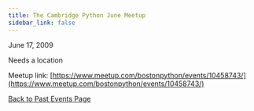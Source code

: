 ```yaml
---
title: The Cambridge Python June Meetup
sidebar_link: false
---
```


June 17, 2009


Needs a location


Meetup link: [https://www.meetup.com/bostonpython/events/10458743/](https://www.meetup.com/bostonpython/events/10458743/)

[Back to Past Events Page](index.md)
